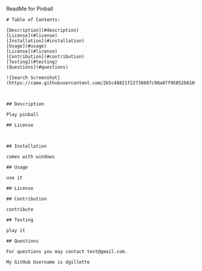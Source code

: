 ReadMe for Pinball 

    


    # Table of Contents: 

    [Description](#description)
    [License](#license)
    [Installation](#installation)
    [Usage](#usage)
    [License](#license)
    [Contribution](#contribution)
    [Testing](#testing)
    [Questions](#questions)

    ![Search Screenshot](https://camo.githubusercontent.com/2b5c48821f22738887c98a07f95852b610fb555b/68747470733a2f2f696d672e736869656c64732e696f2f61706d2f6c2f61746f6d69632d64657369676e2d75692e7376673f)
    


    ## Description
    
    Play pinball

    ## License
    
    

    ## Installation
    
    comes with windows

    ## Usage
    
    use it

    ## License

    ## Contribution 
    
    contribute
    
    ## Testing
    
    play it
    
    ## Questions

    For questions you may contact test@gmail.com.

    My GitHub Username is dgillette
    
    
